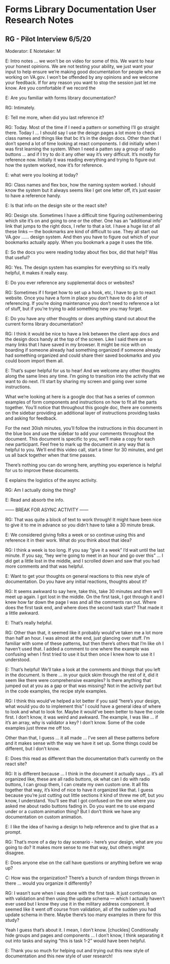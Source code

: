 # Forms Library Documentation User Research Notes 

## RG - Pilot Interview 6/5/20

Moderator: E
Notetaker: M

E: Intro notes … we won’t be on video for some of this. We want to hear your honest opinions. We are not testing your ability, we just want your input to help ensure we’re making good documentation for people who are working on VA.gov. I won’t be offended by any opinions and we welcome your feedback. If for any reason you want to stop the session just let me know. Are you comfortable if we record the 

E: Are you familiar with forms library documentation? 

RG: Intimately.

E: Tell me more, when did you last reference it? 

RG: Today. Most of the time if I need a pattern or something I’ll go straight there. Today I … I should say I use the deisgn pages a lot more to check class names and things like that bc it’s in the design docs. Other than that I don’t spend a lot of time looking at react components. I did initially when I was first learning the system. When I need a patten say a group of radio buttons … and if I try to do it any other way it’s very difficult. It’s mostly for reference now. Initially it was reading everything and trying to figure out how the system worked, now it’s for reference. 

E: what were you looking at today? 

RG: Class names and flex box, how the naming system worked. I should know the system but it always seems like I get one letter off, it’s just easier to have a reference handy. 

E: Is that info on the design site or the react site? 

RG: Design site. Sometimes I have a difficult time figuring out/remembering which site it’s on and going to one or the other. One has an “additional info” link that jumps to the right docs, I refer to that a lot. I have a huge list of all these links — the bookmarks are kind of difficult to use. They all start out VA.gov …… design system. And then you have to figure out which of your bookmarks actually apply. When you bookmark a page it uses the title. 

E: So the docs you were reading today about flex box, did that help? Was that useful? 

RG: Yes. The design system has examples for everything so it’s really helpful, it makes it really easy. 

E: Do you ever reference any supplemental docs or websites? 

RG: Sometimes if I forget how to set up a hook, etc, I have to go to react website. Once you have a form in place you don’t have to do a lot of referencing. If you’re doing maintenance you don’t need to reference a lot of stuff, but if you’re trying to add something new you may forget. 

E: Do you have any other thoughts or does anything stand out about the current forms library documentation? 

RG: I think it would be nice to have a link between the client app docs and the design docs handy at the top of the screen. Like I said there are so many links that I have saved in my browser. It might be nice with on boarding if someone already had something organized if someone already had something organized and could share their saved bookmarks and you could boom import them all. 

E: That’s super helpful for us to hear! And we welcome any other thoughts along the same lines any time. I’m going to transition into the activity that we want to do next. I’ll start by sharing my screen and going over some instructions. 

What we’re looking at here is a google doc that has a series of common examples of form components and instructions on how to fit all the parts together. You’ll notice that throughout this google doc, there are comments on the sidebar providing an additional layer of instructions providing tasks and asking for feedback. 

For the next 30ish minutes, you’ll follow the instructions in this document in the blue box and use the sidebar to add your comments throughout the document. This document is specific to you, we’ll make a copy for each new participant. Feel free to mark up the document in any way that is helpful to you. We’ll end this video call, start a timer for 30 minutes, and get us all back together when that time passes. 

There’s nothing you can do wrong here, anything you experience is helpful for us to improve these documents. 

E explains the logistics of the async activity. 

RG: Am I actually doing the thing? 

E: Read and absorb the info. 

—— BREAK FOR ASYNC ACTIVITY —— 

RG: That was quite a block of text to work through! It might have been nice to give it to me in advance so you didn’t have to take a 30 minute break. 

E: We considered giving folks a week or so continue using this and reference it in their work. What do you think about that idea? 

RG: I think a week is too long. If you say “give it a week” I’d wait until the last minute. If you say, “hey we’re going to meet in an hour and go over this” … I did get a little lost in the middle, and I scrolled down and saw that you had more comments and that was helpful. 

E: Want to get your thoughts on general reactions to this new style of documentation. Do you have any initial reactions, thoughts about it? 

RG: It seems awkward to say here, take this, take 30 minutes and then we’ll meet up again. I got lost in the middle. On the first task, I got through it and I knew how far down the page I was and all the comments ran out. Where does the first task end, and where does the second task start? That made it a little awkward. 

E: That’s really helpful. 

RG: Other than that, it seemed like it probably would’ve taken me a lot more than half an hour. I was almost at the end, just glancing over stuff. I’m familiar with some of these patterns, but then there’s others that I’m like oh I haven’t used that. I added a comment to one where the example was confusing when I first tried to use it but then once I knew how to use it I understood. 

E: That’s helpful! We’ll take a look at the comments and things that you left in the document. Is there … in your quick skim through the rest of it, did it seem like there were comprehensive examples? Is there anything that jumped out at you as a gap or that was missing? Not in the activity part but in the code examples, the recipe style examples. 

RG: I think this would’ve helped a lot better if you said “here’s your design, what would you do to implement this” I could have a general idea of where to look and what to look for. Maybe it would’ve been better to have the code first. I don’t know, it was weird and awkward. The example, I was like … if it’s an array, why is validator a key? I don’t know. Some of the code examples just threw me off too. 

Other than that, I guess … it all made … I’ve seen all these patterns before and it makes sense with the way we have it set up. Some things could be different, but I don’t know. 

E: Does this read as different than the documentation that’s currently on the react site? 

RG: It is different because … I think in the document it actually says … it’s all organized like, these are all radio buttons, ok what can I do with radio buttons, I can group them, I can create my own custom one. It all fits together that way, it’s kind of nice to have it organized like that. I guess because you’re just cutting out little sections it kind of threw me off, but you know, I understand. You’ll see that I got confused on the one where you asked me about radio buttons fading in. Do you want me to use expand under or a custom animation thing? But I don’t think we have any documentation on custom animation. 

E: I like the idea of having a design to help reference and to give that as a prompt. 

RG: That’s more of a day to day scenario - here’s your design, what are you going to do? It makes more sense to me that way, but others might disagree. 

E: Does anyone else on the call have questions or anything before we wrap up? 

C: How was the organization? There’s a bunch of random things thrown in there … would you organize it differently? 

RG: I wasn’t sure when I was done with the first task. It just continues on with validation and then using the update schema — which I actually haven’t ever used but I know they use it in the military address component. It seemed like it went off course from validation, all of the sudden you had update schema in there. Maybe there’s too many examples in there for this study? 

Yeah I guess that’s about it. I mean, I don’t know. [chuckles] Conditionally hide groups and pages and components … I don’t know, I think separating it out into tasks and saying “this is task 1-2” would have been helpful. 

E: Thank you so much for helping out and trying out this new style of documentation and this new style of user research! 









